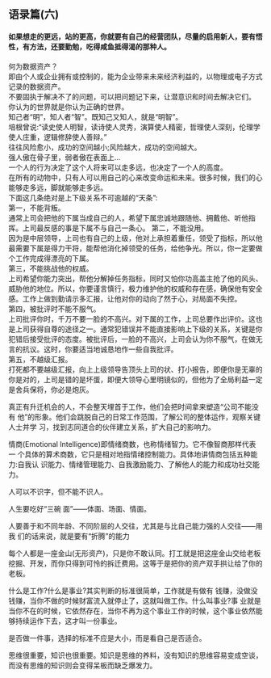 ## 语录篇(六)

#### 如果想走的更远，站的更高，你就要有自己的经营团队，尽量的启用新人，要有悟性，有方法，还要勤勉，吃得咸鱼抵得渴的那种人。

何为数据资产？<br/>
即由个人或企业拥有或控制的，能为企业带来未来经济利益的，以物理或电子方式记录的数据资产。<br/>
不要固执于解决不了的问题，可以把问题记下来，让潜意识和时间去解决它们。<br/>
你认为的世界就是你认为正确的世界。<br/>
知己者“明”，知人者“智”。既知己又知人，就是“明智”。<br/>
培根曾说:“读史使人明智，读诗使人灵秀，演算使人精密，哲理使人深刻，伦理学 使人庄重，逻辑修辞使人善辩。”<br/>
往往风险愈小，成功的空间越小;风险越大，成功的空间越大。<br/>
强人傲在骨子里，弱者傲在表面上...<br/>
一个人的行为决定了这个人将来可以走多远，也决定了一个人的高度。<br/>
在所有的动物中，只有人可以用自己的心来改变命运和未来。很多时候，我们的心能够走多远，脚就能够走多远。<br/>
下面这几条绝对是上下级关系不可逾越的“天条”:<br/>
第一，不能背叛。<br/>
通常上司会把他的下属当成自己的人，希望下属忠诚地跟随他、拥戴他、听他指挥。上司最反感的事是下属不与自己一条心。
第二，不能没用。<br/>
因为是中层领导，上司也有自己的上级，他对上承担着重任，领受了指标，所以他最需要下属是得力干将，能帮他消化掉领受的任务，给他争光。所以，你一定要做个工作完成得漂亮的下属。<br/>
第三，不能挑战他的权威。<br/>
上司希望你能力突出，帮他分解掉任务指标，同时又怕你功高盖主抢了他的风头、威胁他的地位。所以，你要谨言慎行，极力维护他的权威和存在感，确保他有安全感。工作上做到勤请示多汇报，让他对你的动向了然于心，对局面不失控。<br/>
第四，被批评时不能不服气。<br/>
上司批评你时，千万不要一脸的不高兴。对下属的工作，上司总要作出评价。这也是上司获得自尊的途径之一。通常犯错误并不能直接影响上下级的关系，关键是你犯错后接受批评的态度。被批评后，一脸的不高兴，上司会认为你不服气，在做无言的抗议。这时，你要适当地诚恳地作一些自我批评。<br/>
第五，不越级汇报。<br/>
打死都不要越级汇报，向上上级领导告顶头上司的状、打小报告，即便你是无辜的你是对的，上司是错的是坏蛋，即便大领导心里明镜似的，但他为了全局利益一定是舍兵保将，你必是炮灰。<br/>

真正有升迁机会的人，不会整天埋首于工作，他们会把时间拿来塑造“公司不能没有 他”的形象。他们会跳脱自己的日常工作范围，了解公司的整体运作，观察关键人士并学 习，找到志同道合的伙伴建立关系，扩大自己的影响力。<br/>

情商(Emotional Intelligence)即情绪商数，也称情绪智力。它不像智商那样代表一 个具体的算术商数，它只是相对地指情绪控制能力。具体地讲情商包括五种能力:自我认 识能力、情绪管理能力、自我激励能力、了解他人的能力和成功社交能力。<br/>

人可以不识字，但不能不识人。<br/>

人生要吃好“三碗 面”——体面、场面、情面。<br/>

人要善于和不同年龄、不同阶层的人交往，尤其是与比自己能力强的人交往——用我 们的话来说，就是要有“折腾”的能力<br/>

每个人都是一座金山(无形资产)，只是你不敢认同。打工就是把这座金山交给老板挖掘、开发，而你只得到可怜的拆迁费用。这等于是把你的资产双手拱让给了你的老板。<br/>

什么是工作?什么是事业?其实判断的标准很简单，工作就是有做有 钱赚，没做没钱赚，当你不做的时候财富流入就停止了，这就叫做工作。什么叫事业?事 业就是当你不在的时候，它依然存在，当你不再为这个事业工作的时候，这个事业依然能 够持续运作下去，这才叫一份事业。<br/>

是否做一件事，选择的标准不应是大小，而是看自己是否适合。<br/>


思维很重要，知识也很重要。知识是思维的养料，没有知识的思维容易变成空谈，而没有思维的知识则会变得呆板而缺乏爆发力。<br/>



